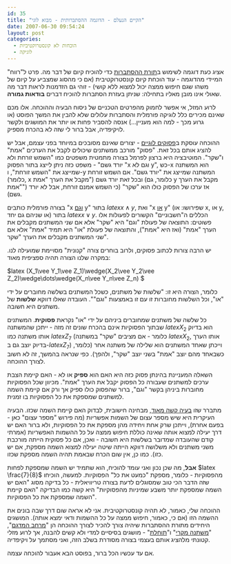 ```yaml
---
id: 35
title: "הקיים הנעלם - הדוגמה ההסתברותית - מבוא לוגי"
date: 2007-06-30 09:54:24
layout: post
categories: 
  - הוכחות לא קונסטרוקטיביות
  - לוגיקה
---
```

אציג כעת דוגמה לשימוש ב<a href="http://he.wikipedia.org/wiki/%D7%AA%D7%95%D7%A8%D7%AA_%D7%94%D7%94%D7%A1%D7%AA%D7%91%D7%A8%D7%95%D7%AA">תורת ההסתברות</a> כדי להוכיח קיום של דבר מה. פרט ל"רווח" המיידי מהדוגמה - עוד הוכחת קיום קונסטרוקטיבית (אם כי מהסוג שמצביע על קיום של משהו שגם חיפוש ממצה יכול למצוא ללא קושי) - זוהי גם הזדמנות לראות דבר מה שאולי אינו מובן מאליו בתחילה: שניתן בעזרת הסתברות להוכיח דברים <strong>בודאות גמורה</strong>.

לרוע המזל, אי אפשר לחמוק מהפרטים הטכניים של ניסוח הבעיה וההוכחה. אלו מכם שאינם מכירים כלל לוגיקה פורמלית והסתברות עלולים שלא להבין את המשך הפוסט (או גרוע מכך - למה הוא מעניין...) אנסה להסביר פחות או יותר את המושגים ולקשר לויקיפדיה, אבל ברור לי שזה לא בהכרח מספיק.

ההוכחה עוסקת ב<a href="http://he.wikipedia.org/wiki/%D7%A4%D7%A1%D7%95%D7%A7_(%D7%9C%D7%95%D7%92%D7%99%D7%A7%D7%94)">פסוקים לוגיים</a> - יצורים שאינם מסובכים במיוחד בפני עצמם, אבל יש להציג אותם בכל זאת. "פסוק" מורכב ממשתנים שיכולים לקבל את הערכים "אמת" ו"שקר". המוטיבציה היא ברצון לפרמל בצורה מתמטית משפטים כמו "השמש זורחת ולא יורד גשם" - משפט כזה ניתן לייצג בתור הפסוק "x וגם לא y", כש-x הוא המשתנה שמייצג את "השמש זורחת", ו-y המשתנה שמייצג את "יורד גשם". אם השמש זורחת (כלומר, x מקבל את הערך "אמת") ובכל זאת יורד גשם (כלומר, גם y מקבל את הערך "אמת") אז ערכו של הפסוק כולו הוא "שקר" (כי השמש אמנם זורחת, אבל לא יורד גשם).

בצורה פורמלית כותבים "x <a href="http://he.wikipedia.org/wiki/%D7%95%D7%92%D7%9D_%28%D7%9C%D7%95%D7%92%D7%99%29">וגם</a> y" בתור $latex x\wedge y$, ואת "x <a href="http://he.wikipedia.org/wiki/OR_%D7%9C%D7%95%D7%92%D7%99">או</a> y" (שפירושו: או x, או y, או שניהם גם יחד) בתור $latex x\vee y$. הכללים ה"חשבוניים" הקשורים לפעולות אלו פשוטים: התוצאה של פעולת "וגם" היא "שקר" אלא אם שני המשתנים מקבלים את הערך "אמת" (ואז היא "אמת"), והתוצאה של פעולת "או" היא תמיד "אמת" אלא אם שני המשתנים מקבלים את הערך "שקר".

יש הרבה צורות לכתוב פסוקים, ולרוב בוחרים צורה "קנונית" מסויימת שמועילה לנו. במקרה שלנו הצורה תהיה ספציפית מאוד:

$latex  (X_1\vee Y_1\vee Z_1)\wedge(X_2\vee Y_2\vee Z_2)\wedge\dots\wedge(X_n\vee Y_n\vee Z_n) $

כלומר, הצורה היא זו: "שלשות של משתנים, כשכל המשתנים בשלשה מחוברים על ידי "או", וכל השלשות מחוברות זו עם זו באמצעות "וגם"". העובדה שאלו דווקא <strong>שלשות</strong> של משתנים היא חשובה.

כל שלשה של משתנים שמחוברים ביניהם על ידי "או" נקראת <strong>פסוקית</strong>. המשתנים שבתוך הפסוקיות אינם בהכרח שונים זה מזה - ייתכן שהמשתנה $latex X_2$ הוא בדיוק אותו משתנה כמו $latex Z_7$ (כלומר - אם מציבים "שקר" במשתנה $latex X_2$, אותו הערך בדיוק יוצב גם ב-$latex Z_7$) וייכתן שאחד המשתנים הוא שלילה של משתנה אחר (כלומר, כשבאחד מהם יוצב "אמת" בשני יוצב "שקר", ולהפך). כפי שנראה בהמשך, זה לא חשוב לצורך ההוכחה.

השאלה המעניינת בהינתן פסוק כזה היא האם הוא <strong>ספיק</strong> או לא - האם קיימת הצבת ערכים למשתנים שעבורה כל הפסוק יקבל את הערך "אמת". מכיוון שכל הפסוקיות מחוברות ביניהן בקשר "וגם", ברור שהפסוק כולו ספיק אך ורק אם קיימת השמה למשתנים שמספקת את כל הפסוקיות בו זמנית.

מתברר שזו <a href="http://he.wikipedia.org/wiki/%D7%91%D7%A2%D7%99%D7%99%D7%AA_SAT">בעיה קשה מאוד</a>, מבחינה חישובית, לבדוק האם קיימת השמה שכזו. הבעיה העיקרית היא שיש מספר עצום של השמות אפשריות (מה פירוש "מספר עצום" כאן - בפעם אחרת), וייתכן שרק אחת ויחידה מהן מספקת את כל הפסוקיות, ולא ברור האם יש דרך יעילה למצוא אותה שאינה כוללת חיפוש ממצה על כל ההשמות האפשריות (אמרתי קודם שהעובדה שמדובר בשלשות היא חשובה - ואכן, אם כל פסוקית הייתה מורכבת משני משתנים ולא משלושה דווקא הייתה שיטה יעילה למצוא השמה מספקת, אם יש כזו). כמו כן, אין שום הכרח שבאמת תהיה השמה מספקת שכזו.

<strong>אבל</strong>, מה שכן נכון ואני עומד להוכיח, הוא שתמיד יש השמה שמספקת לפחות $latex \frac{7}{8}$ מהפסוקיות - כלומר, מספקת "כמעט את כל" הפסוקיות. למעשה, הוכיחו שזה הדבר הכי טוב שמסוגלים לדעת בצורה טריוויאלית - כל בדיקה מסוג "האם יש השמה שמספקת יותר משבע שמיניות מהפסוקיות" היא קשה כמו הבדיקה "האם קיימת השמה שמספקת את כל הפסוקיות".

ההוכחה שלי, כאמור, לא תהיה קונסטרוקטיבית. אני לא אראה שום דרך שבה בונים את ההשמה הזו (אם כי, כאמור, חיפוש ממצה על כל ההשמות ודאי ימצא אותה). המושגים היחידים מתורת ההסתברות שיהיה צורך להכיר לצורך ההוכחה הן "<a href="http://he.wikipedia.org/wiki/%D7%9E%D7%A8%D7%97%D7%91_%D7%9E%D7%93%D7%92%D7%9D">מרחב המדגם</a>", "<a href="http://he.wikipedia.org/wiki/%D7%9E%D7%A9%D7%AA%D7%A0%D7%94_%D7%9E%D7%A7%D7%A8%D7%99">משתנה מקרי</a>" ו"<a href="http://he.wikipedia.org/wiki/%D7%AA%D7%95%D7%97%D7%9C%D7%AA">תוחלת</a>" - מושגים בסיסיים למדי ולא קשים להבנה, אך לרוע מזלי קטונתי מלהציג אותם בעצמי בצורה מסודרת בשלב הזה, ואני מסתמך על ויקיפדיה.

אם עד עכשיו הכל ברור, בפוסט הבא אעבור להוכחה עצמה.
